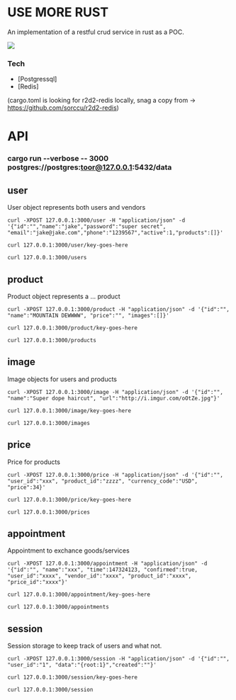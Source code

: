 # USE MORE RUST
An implementation of a restful crud service in rust as a POC.

![](http://i.imgur.com/nZBHDNp.gif)
### Tech
* [Postgressql]
* [Redis] 

(cargo.toml is looking for r2d2-redis locally, snag a copy from -> https://github.com/sorccu/r2d2-redis)

# API 
### cargo run --verbose -- 3000 postgres://postgres:toor@127.0.0.1:5432/data 
## user
  User object represents both users and vendors
```
curl -XPOST 127.0.0.1:3000/user -H "application/json" -d '{"id":"","name":"jake","password":"super secret", "email":"jake@jake.com","phone":"1239567","active":1,"products":[]}'

curl 127.0.0.1:3000/user/key-goes-here

curl 127.0.0.1:3000/users
```

## product 
  Product object represents a ... product
```
curl -XPOST 127.0.0.1:3000/product -H "application/json" -d '{"id":"", "name":"MOUNTAIN DEWWWW", "price":"", "images":[]}'

curl 127.0.0.1:3000/product/key-goes-here

curl 127.0.0.1:3000/products
```

## image 
  Image objects for users and products
```
curl -XPOST 127.0.0.1:3000/image -H "application/json" -d '{"id":"", "name":"Super dope haircut", "url":"http://i.imgur.com/oOtZe.jpg"}'

curl 127.0.0.1:3000/image/key-goes-here

curl 127.0.0.1:3000/images
```

## price 
  Price for products
```
curl -XPOST 127.0.0.1:3000/price -H "application/json" -d '{"id":"", "user_id":"xxx", "product_id":"zzzz", "currency_code":"USD", "price":34}'

curl 127.0.0.1:3000/price/key-goes-here

curl 127.0.0.1:3000/prices
```

## appointment 
  Appointment to exchance goods/services
```
curl -XPOST 127.0.0.1:3000/appointment -H "application/json" -d '{"id":"", "name":"xxx", "time":147324123, "confirmed":true, "user_id":"xxxx", "vendor_id":"xxxx", "product_id":"xxxx", "price_id":"xxxx"}'

curl 127.0.0.1:3000/appointment/key-goes-here

curl 127.0.0.1:3000/appointments
``` 
## session 
  Session storage to keep track of users and what not.
```
curl -XPOST 127.0.0.1:3000/session -H "application/json" -d '{"id":"", "user_id":"1", "data":"{root:1}","created":""}'

curl 127.0.0.1:3000/session/key-goes-here

curl 127.0.0.1:3000/session
``` 
